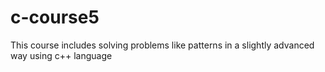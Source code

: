 # c-course5
This course includes solving problems like patterns in a slightly advanced way using c++ language
